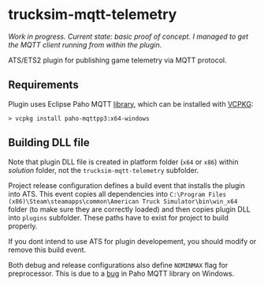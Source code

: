 # trucksim-mqtt-telemetry

*Work in progress. Current state: basic proof of concept. I managed to get the MQTT client running from within the plugin.*

ATS/ETS2 plugin for publishing game telemetry via MQTT protocol.

## Requirements

Plugin uses Eclipse Paho MQTT [library](https://github.com/eclipse/paho.mqtt.cpp), which can be installed with
[VCPKG](https://vcpkg.io/en/index.html):

```
> vcpkg install paho-mqttpp3:x64-windows
```

## Building DLL file

Note that plugin DLL file is created in platform folder (``x64`` or ``x86``) within *solution* folder, not the ``trucksim-mqtt-telemetry`` subfolder.

Project release configuration defines a build event that installs the plugin into ATS. This event copies all dependencies into 
``C:\Program Files (x86)\Steam\steamapps\common\American Truck Simulator\bin\win_x64`` folder (to make sure they are correctly loaded)
and then copies plugin DLL into ``plugins`` subfolder. These paths have to exist for project to build properly.

If you dont intend to use ATS for plugin developement, you should modify or remove this build event.

Both debug and release configurations also define ``NOMINMAX`` flag for preprocessor. This is due to a [bug](https://github.com/eclipse/paho.mqtt.cpp/issues/226) in Paho MQTT library on Windows.